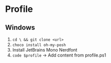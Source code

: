 # Profile

## Windows
1. `cd \ && git clone <url>`
1. `choco install oh-my-posh`
1. Install JetBrains Mono Nerdfont
1. `code $profile` -> Add content from profile.ps1